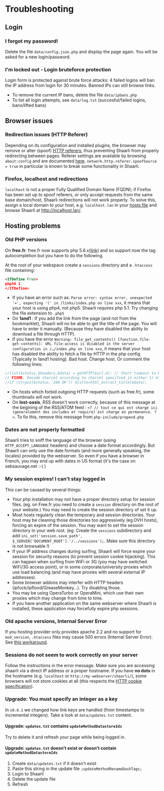 # Troubleshooting

## Login

### I forgot my password!

Delete the file `data/config.json.php` and display the page again. You will be asked for a new login/password.

### I'm locked out - Login bruteforce protection

Login form is protected against brute force attacks: 4 failed logins will ban the IP address from login for 30 minutes. Banned IPs can still browse links.

- To remove the current IP bans, delete the file `data/ipbans.php`
- To list all login attempts, see `data/log.txt` (succesful/failed logins, bans/lifted bans)

## Browser issues

### Redirection issues (HTTP Referer)

Depending on its configuration and installed plugins, the browser may remove or alter (spoof) [HTTP referers](https://en.wikipedia.org/wiki/HTTP_referer), thus preventing Shaarli from properly redirecting between pages. Referer settings are available by browsing `about:config` and are documented [here](https://wiki.mozilla.org/Security/Referrer). `network.http.referer.spoofSource = true` in particular is known to break some functionality in Shaarli.

### Firefox, localhost and redirections

`localhost` is not a proper Fully Qualified Domain Name (FQDN); if Firefox has been set up to spoof referers, or only accept requests from the same base domain/host,
Shaarli redirections will not work properly. To solve this, assign a local domain to your host, e.g. `localhost.lan` in your [hosts file](https://en.wikipedia.org/wiki/Hosts_(file)) and browse Shaarli at http://localhost.lan/.

## Hosting problems

### Old PHP versions

On **free.fr**: free.fr now supports php 5.6.x([link](http://les.pages.perso.chez.free.fr/migrations/php5v6.io))
and so support now the tag autocompletion but you have to do the following.

At the root of your webspace create a `sessions` directory and a `.htaccess` file containing:

```xml
<IfDefine Free>
php56 1
</IfDefine>
```

- If you have an error such as: `Parse error: syntax error, unexpected '=', expecting '(' in /links/index.php on line xxx`, it means that your host is using php4, not php5. Shaarli requires php 5.1. Try changing the file extension to `.php5`
- On **1and1** : If you add the link from the page (and not from the bookmarklet), Shaarli will no be able to get the title of the page. You will have to enter it manually. (Because they have disabled the ability to download a file through HTTP).
- If you have the error `Warning: file_get_contents() [function.file-get-contents]: URL file-access is disabled in the server configuration in /…/index.php on line xxx`, it means that your host has disabled the ability to fetch a file by HTTP in the php config (Typically in 1and1 hosting). Bad host. Change host. Or comment the following lines:

```php
//list($status,$headers,$data) = getHTTP($url,4); // Short timeout to keep the application responsive.
// FIXME: Decode charset according to charset specified in either 1) HTTP response headers or 2) <head> in html
//if (strpos($status,'200 OK')) $title=html_extract_title($data);
```

- On hosts which forbid outgoing HTTP requests (such as free.fr), some thumbnails will not work.
- On **lost-oasis**, RSS doesn't work correctly, because of this message at the begining of the RSS/ATOM feed : `<? // tout ce qui est charge ici (generalement des includes et require) est charge en permanence. ?>`. To fix this, remove this message from `php-include/prepend.php`

### Dates are not properly formatted

Shaarli tries to sniff the language of the browser (using `HTTP_ACCEPT_LANGUAGE` headers)
and choose a date format accordingly. But Shaarli can only use the date formats
(and more generally speaking, the locales) provided by the webserver.
So even if you have a browser in French, you may end up with dates in US format
(it's the case on sebsauvage.net :-( )

### My session expires! I can't stay logged in

This can be caused by several things:

- Your php installation may not have a proper directory setup for session files. (eg. on Free.fr you need to create a  `session` directory on the root of your website.) You may need to create the session directory of set it up.
- Most hosts regularly clean the temporary and session directories. Your host may be cleaning those directories too aggressively (eg.OVH hosts), forcing an expire of the session. You may want to set the session directory in your web root. (eg. Create the `sessions` subdirectory and add `ini_set('session.save_path', $_SERVER['DOCUMENT_ROOT'].'/../sessions');`. Make sure this directory is not browsable !)
- If your IP address changes during surfing, Shaarli will force expire your session for security reasons (to prevent session cookie hijacking). This can happen when surfing from WiFi or 3G (you may have switched WiFi/3G access point), or in some corporate/university proxies which use load balancing (and may have proxies with several external IP addresses).
- Some browser addons may interfer with HTTP headers (ipfuck/ipflood/GreaseMonkey…). Try disabling those.
- You may be using OperaTurbo or OperaMini, which use their own proxies which may change from time to time.
- If you have another application on the same webserver where Shaarli is installed, these application may forcefully expire php sessions.


### Old apache versions, Internal Server Error

If you hosting provider only provides apache 2.2 and no support for `mod_version`, `.htaccess` files may cause 500 errors (Internal Server Error). See [this workaround](https://github.com/shaarli/Shaarli/issues/1196#issuecomment-412271085).


### Sessions do not seem to work correctly on your server

Follow the instructions in the error message. Make sure you are accessing shaarli via a direct IP address or a proper hostname. If you have **no dots** in the hostname (e.g. `localhost` or `http://my-webserver/shaarli/`), some browsers will not store cookies at all (this respects the [HTTP cookie specification](http://curl.haxx.se/rfc/cookie_spec.html)).


### Upgrade: You must specify an integer as a key

In `v0.8.1` we changed how link keys are handled (from timestamps to incremental integers). Take a look at `data/updates.txt` content.


#### Upgrade: `updates.txt` contains `updateMethodDatastoreIds`

Try to delete it and refresh your page while being logged in.

#### Upgrade: `updates.txt` doesn't exist or doesn't contain `updateMethodDatastoreIds`

1. Create `data/updates.txt` if it doesn't exist
2. Paste this string in the update file `;updateMethodRenameDashTags;`
3. Login to Shaarli
4. Delete the update file
5. Refresh
